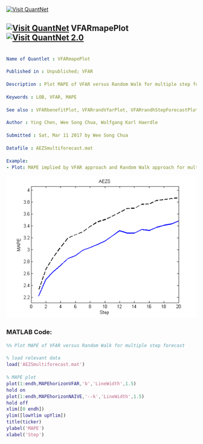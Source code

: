 
[<img src="https://github.com/QuantLet/Styleguide-and-FAQ/blob/master/pictures/banner.png" width="888" alt="Visit QuantNet">](http://quantlet.de/)

## [<img src="https://github.com/QuantLet/Styleguide-and-FAQ/blob/master/pictures/qloqo.png" alt="Visit QuantNet">](http://quantlet.de/) **VFARmapePlot** [<img src="https://github.com/QuantLet/Styleguide-and-FAQ/blob/master/pictures/QN2.png" width="60" alt="Visit QuantNet 2.0">](http://quantlet.de/)

```yaml

Name of Quantlet : VFARmapePlot

Published in : Unpublished; VFAR

Description : Plot MAPE of VFAR versus Random Walk for multiple step forecasts for AEZS

Keywords : LOB, VFAR, MAPE

See also : VFARbenefitPlot, VFARrandVfarPlot, VFARrandhStepForecastPlot, VFARqqPlot

Author : Ying Chen, Wee Song Chua, Wolfgang Karl Haerdle

Submitted : Sat, Mar 11 2017 by Wee Song Chua

Datafile : AEZSmultiforecast.mat

Example: 
- Plot: MAPE implied by VFAR approach and Random Walk approach for multiple step forecasts

```

![Picture1](VFARmapePlot_m.png)


### MATLAB Code:
```matlab
%% Plot MAPE of VFAR versus Random Walk for multiple step forecast

% load relevant data
load('AEZSmultiforecast.mat')

% MAPE plot
plot(1:endh,MAPEhorizonVFAR,'b','LineWidth',1.5)
hold on
plot(1:endh,MAPEhorizonNAIVE,'--k','LineWidth',1.5)
hold off
xlim([0 endh])
ylim([lowYlim upYlim])
title(ticker)
ylabel('MAPE')
xlabel('Step')
```
